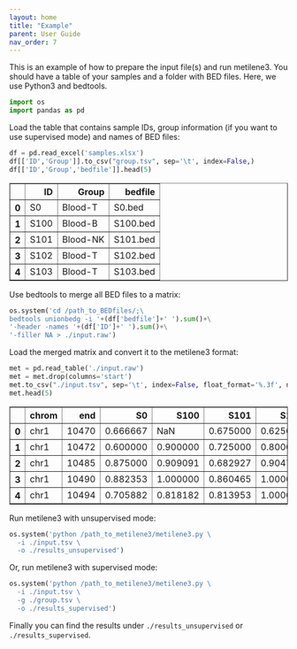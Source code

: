 ```yaml
---
layout: home
title: "Example"
parent: User Guide
nav_order: 7
---
```


This is an example of how to prepare the input file(s) and run metilene3. You should have a table of your samples and a folder with BED files. Here, we use Python3 and bedtools.

```python
import os
import pandas as pd
```

Load the table that contains sample IDs, group information (if you want to use supervised mode) and names of BED files:

```python
df = pd.read_excel('samples.xlsx')
df[['ID','Group']].to_csv("group.tsv", sep='\t', index=False,)
df[['ID','Group','bedfile']].head(5)
```




<div>
<style scoped>
    .dataframe tbody tr th:only-of-type {
        vertical-align: middle;
    }

    .dataframe tbody tr th {
        vertical-align: top;
    }

    .dataframe thead th {
        text-align: right;
    }
</style>
<table border="1" class="dataframe">
  <thead>
    <tr style="text-align: right;">
      <th></th>
      <th>ID</th>
      <th>Group</th>
      <th>bedfile</th>
    </tr>
  </thead>
  <tbody>
    <tr>
      <th>0</th>
      <td>S0</td>
      <td>Blood-T</td>
      <td>S0.bed</td>
    </tr>
    <tr>
      <th>1</th>
      <td>S100</td>
      <td>Blood-B</td>
      <td>S100.bed</td>
    </tr>
    <tr>
      <th>2</th>
      <td>S101</td>
      <td>Blood-NK</td>
      <td>S101.bed</td>
    </tr>
    <tr>
      <th>3</th>
      <td>S102</td>
      <td>Blood-T</td>
      <td>S102.bed</td>
    </tr>
    <tr>
      <th>4</th>
      <td>S103</td>
      <td>Blood-T</td>
      <td>S103.bed</td>
    </tr>
  </tbody>
</table>
</div>



Use bedtools to merge all BED files to a matrix:

```python
os.system('cd /path_to_BEDfiles/;\
bedtools unionbedg -i '+(df['bedfile']+' ').sum()+\
'-header -names '+(df['ID']+' ').sum()+\
'-filler NA > ./input.raw')
```


Load the merged matrix and convert it to the metilene3 format:

```python
met = pd.read_table('./input.raw')
met = met.drop(columns='start')
met.to_csv("./input.tsv", sep='\t', index=False, float_format='%.3f', na_rep='.')
met.head(5)
```




<div>
<style scoped>
    .dataframe tbody tr th:only-of-type {
        vertical-align: middle;
    }

    .dataframe tbody tr th {
        vertical-align: top;
    }

    .dataframe thead th {
        text-align: right;
    }
</style>
<table border="1" class="dataframe">
  <thead>
    <tr style="text-align: right;">
      <th></th>
      <th>chrom</th>
      <th>end</th>
      <th>S0</th>
      <th>S100</th>
      <th>S101</th>
      <th>S102</th>
      <th>S103</th>
      <th>S104</th>
      <th>S105</th>
      <th>S106</th>
      <th>...</th>
      <th>S91</th>
      <th>S92</th>
      <th>S93</th>
      <th>S94</th>
      <th>S95</th>
      <th>S96</th>
      <th>S97</th>
      <th>S98</th>
      <th>S99</th>
      <th>S9</th>
    </tr>
  </thead>
  <tbody>
    <tr>
      <th>0</th>
      <td>chr1</td>
      <td>10470</td>
      <td>0.666667</td>
      <td>NaN</td>
      <td>0.675000</td>
      <td>0.625000</td>
      <td>0.575000</td>
      <td>0.652174</td>
      <td>0.760000</td>
      <td>0.552632</td>
      <td>...</td>
      <td>0.690476</td>
      <td>0.700000</td>
      <td>0.562500</td>
      <td>0.708333</td>
      <td>0.875000</td>
      <td>0.700000</td>
      <td>0.968750</td>
      <td>0.550000</td>
      <td>0.727273</td>
      <td>0.774194</td>
    </tr>
    <tr>
      <th>1</th>
      <td>chr1</td>
      <td>10472</td>
      <td>0.600000</td>
      <td>0.900000</td>
      <td>0.725000</td>
      <td>0.800000</td>
      <td>0.846154</td>
      <td>0.869565</td>
      <td>0.750000</td>
      <td>0.625000</td>
      <td>...</td>
      <td>0.880952</td>
      <td>0.750000</td>
      <td>0.740000</td>
      <td>0.863636</td>
      <td>0.833333</td>
      <td>0.633333</td>
      <td>0.968750</td>
      <td>0.625000</td>
      <td>0.909091</td>
      <td>0.882353</td>
    </tr>
    <tr>
      <th>2</th>
      <td>chr1</td>
      <td>10485</td>
      <td>0.875000</td>
      <td>0.909091</td>
      <td>0.682927</td>
      <td>0.904762</td>
      <td>0.790698</td>
      <td>0.846154</td>
      <td>0.814815</td>
      <td>0.727273</td>
      <td>...</td>
      <td>0.886364</td>
      <td>0.818182</td>
      <td>0.758621</td>
      <td>0.800000</td>
      <td>0.958333</td>
      <td>0.812500</td>
      <td>0.976744</td>
      <td>0.795918</td>
      <td>0.962963</td>
      <td>0.897436</td>
    </tr>
    <tr>
      <th>3</th>
      <td>chr1</td>
      <td>10490</td>
      <td>0.882353</td>
      <td>1.000000</td>
      <td>0.860465</td>
      <td>1.000000</td>
      <td>0.795455</td>
      <td>0.827586</td>
      <td>0.964286</td>
      <td>0.767442</td>
      <td>...</td>
      <td>0.866667</td>
      <td>0.878788</td>
      <td>0.896552</td>
      <td>0.920000</td>
      <td>0.875000</td>
      <td>0.787879</td>
      <td>1.000000</td>
      <td>0.843137</td>
      <td>0.896552</td>
      <td>0.925000</td>
    </tr>
    <tr>
      <th>4</th>
      <td>chr1</td>
      <td>10494</td>
      <td>0.705882</td>
      <td>0.818182</td>
      <td>0.813953</td>
      <td>1.000000</td>
      <td>0.727273</td>
      <td>0.678571</td>
      <td>0.586207</td>
      <td>0.642857</td>
      <td>...</td>
      <td>0.911111</td>
      <td>0.764706</td>
      <td>0.766667</td>
      <td>0.760000</td>
      <td>0.791667</td>
      <td>0.848485</td>
      <td>0.979167</td>
      <td>0.673077</td>
      <td>0.933333</td>
      <td>0.875000</td>
    </tr>
  </tbody>
</table>
</div>



Run metilene3 with unsupervised mode:

```python
os.system('python /path_to_metilene3/metilene3.py \
  -i ./input.tsv \
  -o ./results_unsupervised')
```

Or, run metilene3 with supervised mode:

```python
os.system('python /path_to_metilene3/metilene3.py \
  -i ./input.tsv \
  -g ./group.tsv \
  -o ./results_supervised')
```

Finally you can find the results under ```./results_unsupervised``` or ```./results_supervised```.